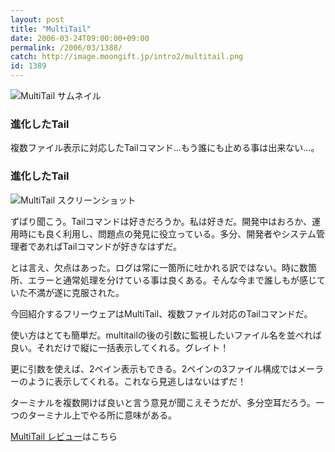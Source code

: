 ```yaml
---
layout: post
title: "MultiTail"
date: 2006-03-24T09:00:00+09:00
permalink: /2006/03/1388/
catch: http://image.moongift.jp/intro2/multitail.png
id: 1389
---
```

 ![MultiTail サムネイル](http://image.moongift.jp/intro2/multitail.t.png "MultiTail サムネイル")
  

### 進化したTail
  
複数ファイル表示に対応したTailコマンド…もう誰にも止める事は出来ない…。  
<!--more-->  

### 進化したTail
  

![MultiTail スクリーンショット](http://image.moongift.jp/intro2/multitail.png "MultiTail スクリーンショット")

  

ずばり聞こう。Tailコマンドは好きだろうか。私は好きだ。開発中はおろか、運用時にも良く利用し、問題点の発見に役立っている。多分、開発者やシステム管理者であればTailコマンドが好きなはずだ。

  

とは言え、欠点はあった。ログは常に一箇所に吐かれる訳ではない。時に数箇所、エラーと通常処理を分けている事は良くある。そんな今まで誰しもが感じていた不満が遂に克服された。

  

今回紹介するフリーウェアはMultiTail、複数ファイル対応のTailコマンドだ。

  

使い方はとても簡単だ。multitailの後の引数に監視したいファイル名を並べれば良い。それだけで縦に一括表示してくれる。グレイト！

  

更に引数を使えば、2ペイン表示もできる。2ペインの3ファイル構成ではメーラーのように表示してくれる。これなら見逃しはないはずだ！

  

ターミナルを複数開けば良いと言う意見が聞こえそうだが、多分空耳だろう。一つのターミナル上でやる所に意味がある。

  

[MultiTail レビュー](http://oss.moongift.jp/review/i-1393.html)はこちら

